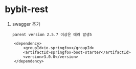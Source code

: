 # bybit-rest

1. swagger 추가

	`parent version 2.5.7 이상은 에러 발생5`

``` 
	<dependency>
		<groupId>io.springfox</groupId>
		<artifactId>springfox-boot-starter</artifactId>
		<version>3.0.0</version>
	</dependency>
```
